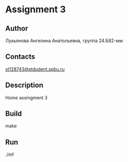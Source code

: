 # Assignment 3
## Author
Лукьянова Ангелина Анатольевна, группа 24.Б82-мм
## Contacts
st128743@stdudent.spbu.ru
## Description
Home assingment 3
## Build
make
## Run
./mf
